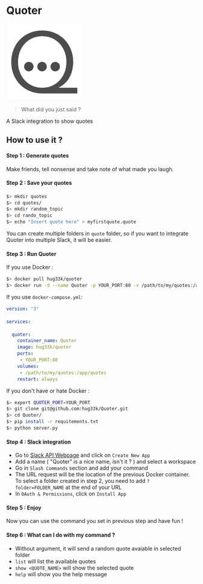 # Quoter

![](misc/logo.png)

> What did you just said ?

A Slack integration to show quotes

## How to use it ?

#### Step 1 : Generate quotes

Make friends, tell nonsense and take note of what made you laugh.

#### Step 2 : Save your quotes

````sh
$> mkdir quotes
$> cd quotes/
$> mkdir random_topic
$> cd rando_topic
$> echo "Insert quote here" > myfirstquote.quote
````

You can create multiple folders in `quote` folder, so if you want to integrate Quoter into multiple Slack, it will be easier.

#### Step 3 : Run Quoter

If you use Docker :

````sh
$> docker pull hug33k/quoter
$> docker run -d --name Quoter -p YOUR_PORT:80 -v /path/to/my/quotes:/app/quotes hug33k/quoter
````

If you use `docker-compose.yml`:

````yaml
version: "3"

services:

  quoter:
    container_name: Quoter
    image: hug33k/quoter
    ports:
     - YOUR_PORT:80
    volumes:
     - /path/to/my/quotes:/app/quotes
    restart: always	
````

If you don't have or hate Docker : 

````sh
$> export QUOTER_PORT=YOUR_PORT
$> git clone git@github.com:hug33k/Quoter.git
$> cd Quoter/
$> pip install -r requitements.txt
$> python server.py
````

#### Step 4 : Slack integration

- Go to [Slack API Webpage](https://api.slack.com/apps) and click on `Create New App`
- Add a name ( "Quoter" is a nice name, isn't it ? ) and select a workspace
- Go in `Slash Commands` section and add your command
- The URL request will be the location of the previous Docker container. To select a folder created in step 2, you need to add `?folder=FOLDER_NAME` at the end of your URL
- In `OAuth & Permissions`, click on `Install App`

#### Step 5 : Enjoy

Now you can use the command you set in previous step and have fun !

#### Step 6 : What can I do with my command ?

- Without argument, it will send a random quote avaiable in selected folder
- `list` will list the available quotes
- `show <QUOTE_NAME>` will show the selected quote
- `help` will show you the help message
